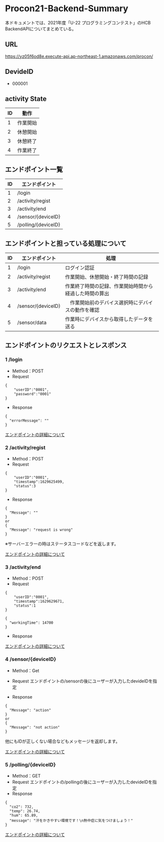 # Procon21-Backend-Summary

本ドキュメントでは、2021年度「U-22 プログラミングコンテスト」のHCB BackendAPIについてまとめている。

## URL
https://yz05f6od8e.execute-api.ap-northeast-1.amazonaws.com/procon/

## DevideID
- 000001

## activity State
|   ID  | 動作  |
| ---- | ---- |
|1|  作業開始  | 
|2|  休憩開始  |
|3|  休憩終了 |
|4|  作業終了  |

## エンドポイント一覧
|   ID  |エンドポイント  |
| ---- | ---- |
|1|  /login  | 
|2|  /activity/regist  |
|3|  /activity/end  |
|4|  /sensor/{deviceID}  |
|5|  /polling/{deviceID}  |


## エンドポイントと担っている処理について
|   ID  |  エンドポイント  | 処理  |
| ---- | ---- | ---- |
|1|  /login  |  ログイン認証  |
|2|  /activity/regist  |  作業開始、休憩開始・終了時間の記録  |
|3|  /activity/end  |  作業終了時間の記録、作業開始時間から経過した時間の算出  |
|4|  /sensor/{deviceID}  | 　作業開始前のデバイス選択時にデバイスの動作を確認  |
|5| /sensor/data  |  作業時にデバイスから取得したデータを送る  |

## エンドポイントのリクエストとレスポンス
### 1 /login
- Method：POST
- Request

```
{
    "userID":"0001",
    "password":"0001"
}
```
- Response
```
{
  "errorMessage": ""
}
```
[エンドポイントの詳細について](https://github.com/Hokkaido-cheese-beef/Procon21-Backend-Login)

### 2  /activity/regist
- Method：POST
- Request
```
{
    "userID":"0001",
    "timestamp":1629625499,
    "status":3
}
```

- Response
```
{
  "Message": ""
}
or
{
  "Message": "request is wrong"
}
```
※サーバーエラーの時はステータスコードなどを返します。

[エンドポイントの詳細について](https://github.com/Hokkaido-cheese-beef/Procon2021RegistUserActivity)

### 3 /activity/end
- Method：POST
- Request
```
{
    "userID":"0001",
    "timestamp":1629629671,
    "status":1
}
```
```
{
  "workingTime": 14700
}

```
- Response

[エンドポイントの詳細について](https://github.com/Hokkaido-cheese-beef/Procon21-Backend-WorkingTime)

### 4 /sensor/{deviceID}
- Method：Get
- Request
エンドポイントの/sensorの後にユーザーが入力したdevideIDを指定

- Response
```
{
  "Message": "action"
}
or
{
  "Message": "not action"
}
```
他にもIDが正しくない場合などもメッセージを返却します。

[エンドポイントの詳細について](https://github.com/Hokkaido-cheese-beef/Procon21-Backend-CheckSensor)


### 5 /polling/{deviceID}
- Method：GET
- Request 
エンドポイントの/pollingの後にユーザーが入力したdevideIDを指定
- Response
```
{
  "co2": 732,
  "temp": 26.74,
  "hum": 65.89,
  "message": "汗をかきやすい環境です！\n熱中症に気をつけましょう！"
}
```

[エンドポイントの詳細について]()
